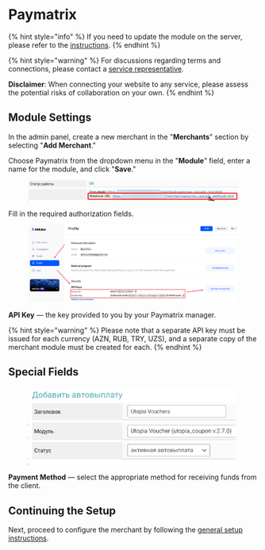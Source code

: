 # Paymatrix

{% hint style="info" %}
If you need to update the module on the server, please refer to the [instructions](https://premium.gitbook.io/rukovodstvo-polzovatelya/osnovnye-nastroiki/faq/kak-obnovit-faily-na-servere#moduli-merchantov).
{% endhint %}

{% hint style="warning" %}
For discussions regarding terms and connections, please contact a [service representative](https://t.me/Exe_PMx).

**Disclaimer**: When connecting your website to any service, please assess the potential risks of collaboration on your own.
{% endhint %}

## Module Settings

In the admin panel, create a new merchant in the "**Merchants**" section by selecting "**Add Merchant**."

Choose Paymatrix from the dropdown menu in the "**Module**" field, enter a name for the module, and click "**Save**."

<figure><img src="../../../.gitbook/assets/image (2224).png" alt=""><figcaption></figcaption></figure>

Fill in the required authorization fields.

<figure><img src="../../../.gitbook/assets/image (251).png" alt="" width="421"><figcaption></figcaption></figure>

**API Key** — the key provided to you by your Paymatrix manager.

{% hint style="warning" %}
Please note that a separate API key must be issued for each currency (AZN, RUB, TRY, UZS), and a separate copy of the merchant module must be created for each.
{% endhint %}

## Special Fields

<figure><img src="../../../.gitbook/assets/image (252).png" alt="" width="418"><figcaption></figcaption></figure>

**Payment Method** — select the appropriate method for receiving funds from the client.

## Continuing the Setup

Next, proceed to configure the merchant by following the [general setup instructions](https://premium.gitbook.io/rukovodstvo-polzovatelya/osnovnye-nastroiki/merchanty-i-avtovyplaty/merchanty/obshie-nastroiki-merchantov).